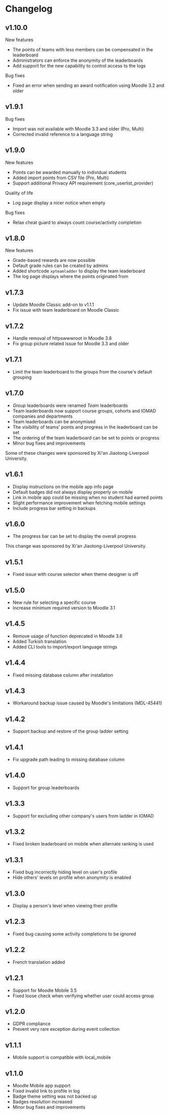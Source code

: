 Changelog
=========

v1.10.0
-------

New features

- The points of teams with less members can be compensated in the leaderboard
- Administrators can enforce the anonymity of the leaderboards
- Add support for the new capability to control access to the logs

Bug fixes

- Fixed an error when sending an award notification using Moodle 3.2 and older

v1.9.1
------

Bug fixes

- Import was not available with Moodle 3.3 and older (Pro, Multi)
- Corrected invalid reference to a language string

v1.9.0
------

New features

- Points can be awarded manually to individual students
- Added import points from CSV file (Pro, Multi)
- Support additional Privacy API requirement (core_userlist_provider)

Quality of life

- Log page display a nicer notice when empty

Bug fixes

- Relax cheat guard to always count course/activity completion

v1.8.0
------

New features

- Grade-based rewards are now possible
- Default grade rules can be created by admins
- Added shortcode `xpteamladder` to display the team leaderboard
- The log page displays where the points originated from

v1.7.3
------

- Update Moodle Classic add-on to v1.1.1
- Fix issue with team leaderboard on Moodle Classic

v1.7.2
------

- Handle removal of httpswwwroot in Moodle 3.8
- Fix group picture related issue for Moodle 3.3 and older

v1.7.1
------

- Limit the team leaderboard to the groups from the course's default grouping

v1.7.0
------

- _Group_ leaderboards were renamed _Team_ leaderboards
- Team leaderboards now support course groups, cohorts and IOMAD companies and departments
- Team leaderboards can be anonymised
- The visibility of teams' points and progress in the leaderboard can be set
- The ordering of the team leaderboard can be set to points or progress
- Minor bug fixes and improvements

Some of these changes were sponsored by Xi'an Jiaotong-Liverpool University.

v1.6.1
------

- Display instructions on the mobile app info page
- Default badges did not always display properly on mobile
- Link in mobile app could be missing when no student had earned points
- Slight performance improvement when fetching mobile settings
- Include progress bar setting in backups

v1.6.0
------

- The progress bar can be set to display the overall progress

This change was sponsored by Xi'an Jiaotong-Liverpool University.

v1.5.1
------

- Fixed issue with course selector when theme designer is off

v1.5.0
------

- New rule for selecting a specific course
- Increase minimum required version to Moodle 3.1

v1.4.5
------

- Remove usage of function deprecated in Moodle 3.6
- Added Turkish translation
- Added CLI tools to import/export language strings

v1.4.4
------

- Fixed missing database column after installation

v1.4.3
------

- Workaround backup issue caused by Moodle's limitations (MDL-45441)

v1.4.2
------

- Support backup and restore of the group ladder setting

v1.4.1
------

- Fix upgrade path leading to missing database column

v1.4.0
------

- Support for group leaderboards

v1.3.3
------

- Support for excluding other company's users from ladder in IOMAD

v1.3.2
------

- Fixed broken leaderboard on mobile when alternate ranking is used

v1.3.1
------

- Fixed bug incorrectly hiding level on user's profile
- Hide others' levels on profile when anonymity is enabled

v1.3.0
------

- Display a person's level when viewing their profile

v1.2.3
------

- Fixed bug causing some activity completions to be ignored

v1.2.2
------

- French translation added

v1.2.1
------

- Support for Moodle Mobile 3.5
- Fixed loose check when verifying whether user could access group

v1.2.0
------

- GDPR compliance
- Prevent very rare exception during event collection

v1.1.1
------

- Mobile support is compatible with local_mobile

v1.1.0
------

- Moodle Mobile app support
- Fixed invalid link to profile in log
- Badge theme setting was not backed up
- Badges resolution increased
- Minor bug fixes and improvements
